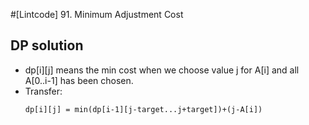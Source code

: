 #[Lintcode] 91. Minimum Adjustment Cost

## DP solution

 * dp[i][j] means the min cost when we choose value j for A[i] and all A[0..i-1] has been chosen.
 * Transfer:
   ```
   dp[i][j] = min(dp[i-1][j-target...j+target])+(j-A[i])
   ```
